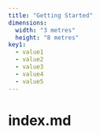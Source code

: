 ```yaml
---
title: "Getting Started"
dimensions:
  width: "3 metres"
  height: "8 metres"
key1:
  - value1
  - value2
  - value3
  - value4
  - value5
---
```


# index.md
